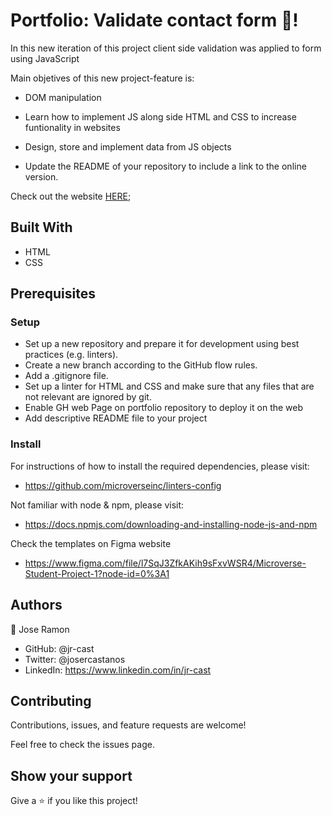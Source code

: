 # Portfolio: Validate contact form 📜!

In this new iteration of this project client side validation was applied to form using JavaScript

Main objetives of this new project-feature is:

- DOM manipulation

- Learn how to implement JS along side HTML and CSS to increase funtionality in websites

- Design, store and implement data from JS objects

- Update the README of your repository to include a link to the online version.

Check out the website [HERE](https://jr-cast.github.io/Portfolio/);

## Built With

- HTML
- CSS

## Prerequisites

### Setup

- Set up a new repository and prepare it for development using best practices (e.g. linters).
- Create a new branch according to the GitHub flow rules.
- Add a .gitignore file.
- Set up a linter for HTML and CSS and make sure that any files that are not relevant are ignored by git.
- Enable GH web Page on portfolio repository to deploy it on the web
- Add descriptive README file to your project

### Install

For instructions of how to install the required dependencies, please visit:

- https://github.com/microverseinc/linters-config

Not familiar with node & npm, please visit:

- https://docs.npmjs.com/downloading-and-installing-node-js-and-npm

Check the templates on Figma website

- https://www.figma.com/file/l7SqJ3ZfkAKih9sFxvWSR4/Microverse-Student-Project-1?node-id=0%3A1

## Authors

:bust_in_silhouette: Jose Ramon

- GitHub: @jr-cast
- Twitter: @josercastanos
- LinkedIn: https://www.linkedin.com/in/jr-cast

## Contributing

Contributions, issues, and feature requests are welcome!

Feel free to check the issues page.

## Show your support

Give a :star: if you like this project!
